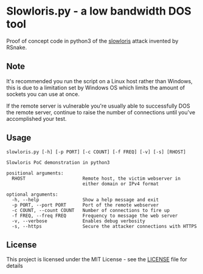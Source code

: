 # Slowloris.py - a low bandwidth DOS tool
Proof of concept code in python3 of the [slowloris](https://en.wikipedia.org/wiki/Slowloris_(computer_security)) attack invented by RSnake.


## Note

It's recommended you run the script on a Linux host rather than Windows, this is due to a limitation set by Windows OS which limits the amount of sockets you can use at once.

If the remote server is vulnerable you're usually able to successfully DOS the remote server, continue to raise the number of connections until you've accomplished your test.

## Usage

```
slowloris.py [-h] [-p PORT] [-c COUNT] [-f FREQ] [-v] [-s] [RHOST]

Slowloris PoC demonstration in python3

positional arguments:
  RHOST                     Remote host, the victim webserver in 
                            either domain or IPv4 format

optional arguments:
  -h, --help                Show a help message and exit
  -p PORT, --port PORT      Port of the remote webserver
  -c COUNT, --count COUNT   Number of connections to fire up
  -f FREQ, --freq FREQ      Frequency to message the web server
  -v, --verbose             Enables debug verbosity
  -s, --https               Secure the attacker connections with HTTPS
```

## License
This project is licensed under the MIT License - see the [LICENSE](https://github.com/Zatrac/slowloris.py/blob/master/LICENSE) file for details

